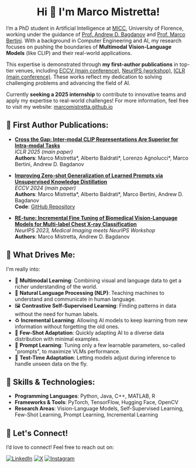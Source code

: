 <!--
<p align="center">
  <img src="gif.webp" alt="Banner" width="1024"/>
</p>
-->

<h1 align="center">Hi 👋 I'm Marco Mistretta!</h1>

I’m a PhD student in Artificial Intelligence at [MICC](https://www.micc.unifi.it/), University of Florence, working under the guidance of [Prof. Andrew D. Bagdanov](https://scholar.google.com/citations?hl=en&user=_Fk4YUcAAAAJ) and [Prof. Marco Bertini](https://scholar.google.it/citations?user=SBm9ZpYAAAAJ&hl=en).
With a background in Computer Engineering and AI, my research focuses on pushing the boundaries of **Multimodal Vision-Language Models** (like CLIP) and their real-world applications.

This expertise is demonstrated through **my first-author publications** in top-tier venues, including [ECCV (main conference)](https://arxiv.org/abs/2407.03056), [NeurIPS (workshop)](https://arxiv.org/abs/2410.17827), [ICLR (main conference)](https://openreview.net/forum?id=VVVfuIcmKR).
These works reflect my dedication to solving challenging problems and advancing the field of AI.

Currently **seeking a 2025 internship** to contribute to innovative teams and apply my expertise to real-world challenges!
For more information, feel free to visit my website: [marcomistretta.github.io](https://marcomistretta.github.io)

## 🥇 First Author Publications:

- [**Cross the Gap: Inter-modal CLIP Representations Are Superior for Intra-modal Tasks**](https://openreview.net/forum?id=VVVfuIcmKR)\
  *ICLR 2025 (main paper)*  
  **Authors**: Marco Mistretta*, Alberto Baldrati*, Lorenzo Agnolucci*, Marco Bertini, Andrew D. Bagdanov
  
- [**Improving Zero-shot Generalization of Learned Prompts via Unsupervised Knowledge Distillation**](https://arxiv.org/abs/2407.03056)  
  *ECCV 2024 (main paper)*  
  **Authors**: Marco Mistretta*, Alberto Baldrati*, Marco Bertini, Andrew D. Bagdanov  
  **Code**: [GitHub Repository](https://github.com/miccunifi/KDPL)

- [**RE-tune: Incremental Fine Tuning of Biomedical Vision-Language Models for Multi-label Chest X-ray Classification**](https://arxiv.org/abs/2410.17827)  
  *NeurIPS 2023, Medical Imaging meets NeurIPS Workshop*  
  **Authors**: Marco Mistretta, Andrew D. Bagdanov

## 🌟 What Drives Me:
I'm really into:
- 🧠 **Multimodal Learning**: Combining visual and language data to get a richer understanding of the world.
- 💬 **Natural Language Processing (NLP)**: Teaching machines to understand and communicate in human language.
- 🖼️ **Contrastive Self-Supervised Learning**: Finding patterns in data without the need for human labels.
- ♻️ **Incremental Learning**: Allowing AI models to keep learning from new information without forgetting the old ones.
- 🎯 **Few-Shot Adaptation**: Quickly adapting AI to a diverse data distribution with minimal examples.
- 📝 **Prompt Learning**: Tuning only a few learnable parameters, so-called "prompts", to maximize VLMs performance.
- 🚀 **Test-Time Adaptation**: Letting models adjust during inference to handle unseen data on the fly.

## 🚀 Skills & Technologies:
- **Programming Languages**: Python, Java, C++, MATLAB, R
- **Frameworks & Tools**: PyTorch, TensorFlow, Hugging Face, OpenCV
- **Research Areas**: Vision-Language Models, Self-Supervised Learning, Few-Shot Learning, Prompt Learning, Incremental Learning

## 🔗 Let's Connect!
I’d love to connect! Feel free to reach out on:

<a href="https://www.linkedin.com/in/marco-mistretta-0b02a021a" target="_blank"><img alt="LinkedIn" src="https://img.shields.io/badge/linkedin-%230A66C2.svg?&style=for-the-badge&logo=linkedin&logoColor=white" /></a>
<a href="https://twitter.com/mistretta_marco" target="_blank"><img alt="X" src="https://img.shields.io/badge/X-%23000000.svg?&style=for-the-badge&logo=x&logoColor=white" /></a>
<a href="https://instagram.com/marcomistre99" target="_blank"><img alt="Instagram" src="https://img.shields.io/badge/instagram-%235E30BF.svg?&style=for-the-badge&logo=instagram&logoColor=white" /></a>

